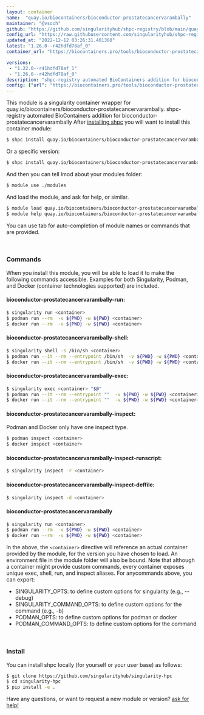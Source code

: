 ```yaml
---
layout: container
name:  "quay.io/biocontainers/bioconductor-prostatecancervarambally"
maintainer: "@vsoch"
github: "https://github.com/singularityhub/shpc-registry/blob/main/quay.io/biocontainers/bioconductor-prostatecancervarambally/container.yaml"
config_url: "https://raw.githubusercontent.com/singularityhub/shpc-registry/main/quay.io/biocontainers/bioconductor-prostatecancervarambally/container.yaml"
updated_at: "2022-12-12 03:26:31.401360"
latest: "1.26.0--r42hdfd78af_0"
container_url: "https://biocontainers.pro/tools/bioconductor-prostatecancervarambally"

versions:
 - "1.22.0--r41hdfd78af_1"
 - "1.26.0--r42hdfd78af_0"
description: "shpc-registry automated BioContainers addition for bioconductor-prostatecancervarambally"
config: {"url": "https://biocontainers.pro/tools/bioconductor-prostatecancervarambally", "maintainer": "@vsoch", "description": "shpc-registry automated BioContainers addition for bioconductor-prostatecancervarambally", "latest": {"1.26.0--r42hdfd78af_0": "sha256:87a534a2c6fd75b256c074e316ad73f63732fdf63caa5a33da826671612a49f0"}, "tags": {"1.22.0--r41hdfd78af_1": "sha256:cf62f25a049f839bb6e5720445d3d1676b94d8ea39c63c488678978f4c784b7f", "1.26.0--r42hdfd78af_0": "sha256:87a534a2c6fd75b256c074e316ad73f63732fdf63caa5a33da826671612a49f0"}, "docker": "quay.io/biocontainers/bioconductor-prostatecancervarambally"}
---
```


This module is a singularity container wrapper for quay.io/biocontainers/bioconductor-prostatecancervarambally.
shpc-registry automated BioContainers addition for bioconductor-prostatecancervarambally
After [installing shpc](#install) you will want to install this container module:


```bash
$ shpc install quay.io/biocontainers/bioconductor-prostatecancervarambally
```

Or a specific version:

```bash
$ shpc install quay.io/biocontainers/bioconductor-prostatecancervarambally:1.26.0--r42hdfd78af_0
```

And then you can tell lmod about your modules folder:

```bash
$ module use ./modules
```

And load the module, and ask for help, or similar.

```bash
$ module load quay.io/biocontainers/bioconductor-prostatecancervarambally/1.26.0--r42hdfd78af_0
$ module help quay.io/biocontainers/bioconductor-prostatecancervarambally/1.26.0--r42hdfd78af_0
```

You can use tab for auto-completion of module names or commands that are provided.

<br>

### Commands

When you install this module, you will be able to load it to make the following commands accessible.
Examples for both Singularity, Podman, and Docker (container technologies supported) are included.

#### bioconductor-prostatecancervarambally-run:

```bash
$ singularity run <container>
$ podman run --rm  -v ${PWD} -w ${PWD} <container>
$ docker run --rm  -v ${PWD} -w ${PWD} <container>
```

#### bioconductor-prostatecancervarambally-shell:

```bash
$ singularity shell -s /bin/sh <container>
$ podman run --it --rm --entrypoint /bin/sh  -v ${PWD} -w ${PWD} <container>
$ docker run --it --rm --entrypoint /bin/sh  -v ${PWD} -w ${PWD} <container>
```

#### bioconductor-prostatecancervarambally-exec:

```bash
$ singularity exec <container> "$@"
$ podman run --it --rm --entrypoint ""  -v ${PWD} -w ${PWD} <container> "$@"
$ docker run --it --rm --entrypoint ""  -v ${PWD} -w ${PWD} <container> "$@"
```

#### bioconductor-prostatecancervarambally-inspect:

Podman and Docker only have one inspect type.

```bash
$ podman inspect <container>
$ docker inspect <container>
```

#### bioconductor-prostatecancervarambally-inspect-runscript:

```bash
$ singularity inspect -r <container>
```

#### bioconductor-prostatecancervarambally-inspect-deffile:

```bash
$ singularity inspect -d <container>
```



#### bioconductor-prostatecancervarambally

```bash
$ singularity run <container>
$ podman run --rm  -v ${PWD} -w ${PWD} <container>
$ docker run --rm  -v ${PWD} -w ${PWD} <container>
```


In the above, the `<container>` directive will reference an actual container provided
by the module, for the version you have chosen to load. An environment file in the
module folder will also be bound. Note that although a container
might provide custom commands, every container exposes unique exec, shell, run, and
inspect aliases. For anycommands above, you can export:

 - SINGULARITY_OPTS: to define custom options for singularity (e.g., --debug)
 - SINGULARITY_COMMAND_OPTS: to define custom options for the command (e.g., -b)
 - PODMAN_OPTS: to define custom options for podman or docker
 - PODMAN_COMMAND_OPTS: to define custom options for the command

<br>

### Install

You can install shpc locally (for yourself or your user base) as follows:

```bash
$ git clone https://github.com/singularityhub/singularity-hpc
$ cd singularity-hpc
$ pip install -e .
```

Have any questions, or want to request a new module or version? [ask for help!](https://github.com/singularityhub/singularity-hpc/issues)
